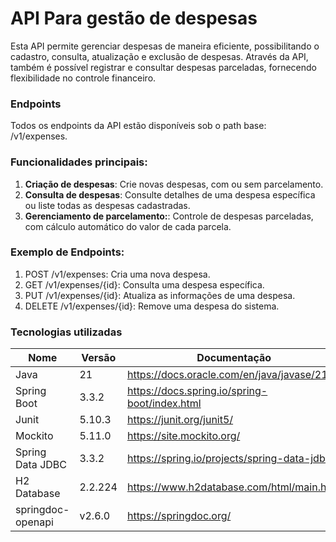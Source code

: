 # API Para gestão de despesas

Esta API permite gerenciar despesas de maneira eficiente, possibilitando o cadastro, consulta,
atualização e exclusão de despesas. Através da API, também é possível registrar e consultar despesas
parceladas, fornecendo flexibilidade no controle financeiro.

### Endpoints

Todos os endpoints da API estão disponíveis sob o path base: /v1/expenses.

### Funcionalidades principais:
1. <b>Criação de despesas</b>: Crie novas despesas, com ou sem parcelamento.
2. <b>Consulta de despesas</b>: Consulte detalhes de uma despesa específica ou liste todas as despesas cadastradas.
3. <b>Gerenciamento de parcelamento:</b>: Controle de despesas parceladas, com cálculo automático do valor de cada parcela.

### Exemplo de Endpoints:

1. POST /v1/expenses: Cria uma nova despesa.
2. GET /v1/expenses/{id}: Consulta uma despesa específica.
3. PUT /v1/expenses/{id}: Atualiza as informações de uma despesa.
4. DELETE /v1/expenses/{id}: Remove uma despesa do sistema.

### Tecnologias utilizadas

| Nome              | Versão  | Documentação                                  |
|-------------------|---------|-----------------------------------------------|
| Java              | 21      | https://docs.oracle.com/en/java/javase/21/    |
| Spring Boot       | 3.3.2   | https://docs.spring.io/spring-boot/index.html |
| Junit             | 5.10.3  | https://junit.org/junit5/                     |
| Mockito           | 5.11.0  | https://site.mockito.org/                     |
| Spring Data JDBC  | 3.3.2   | https://spring.io/projects/spring-data-jdbc   |
| H2 Database       | 2.2.224 | https://www.h2database.com/html/main.html     |
| springdoc-openapi | v2.6.0  | https://springdoc.org/                        |